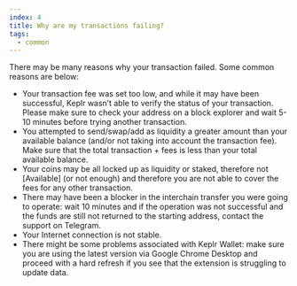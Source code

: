 ```yaml
---
index: 4
title: Why are my transactions failing?
tags: 
  - common
---
```


There may be many reasons why your transaction failed. Some common reasons are below:

-  Your transaction fee was set too low, and while it may have been successful, Keplr wasn’t able to verify the status of your transaction. Please make sure to check your address on a block explorer and wait 5-10 minutes before trying another transaction.
-  You attempted to send/swap/add as liquidity a greater amount than your available balance (and/or not taking into account the transaction fee). Make sure that the total transaction + fees is less than your total available balance.
-  Your coins may be all locked up as liquidity or staked, therefore not [Available] (or not enough) and therefore you are not able to cover the fees for any other transaction.
-  There may have been a blocker in the interchain transfer you were going to operate: wait 10 minutes and if the operation was not successful and the funds are still not returned to the starting address, contact the support on Telegram.
-  Your Internet connection is not stable.
-  There might be some problems associated with Keplr Wallet: make sure you are using the latest version via Google Chrome Desktop and proceed with a hard refresh if you see that the extension is struggling to update data.
